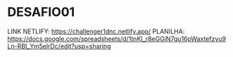 # DESAFIO01
LINK NETLIFY: https://challenger1dnc.netlify.app/
PLANILHA: https://docs.google.com/spreadsheets/d/1tnKI_r8eGGjN7gu16pWaxtefzyu9Ln-RBI_Ym5elrDc/edit?usp=sharing
